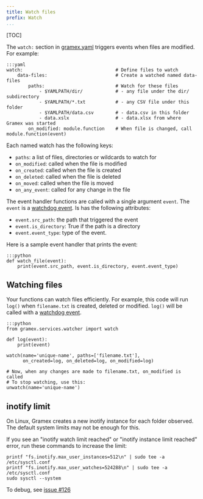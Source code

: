 ```yaml
---
title: Watch files
prefix: Watch
...
```


[TOC]

The `watch:` section in [gramex.yaml](../gramex.yaml.source) triggers events when files are modified. For example:

    :::yaml
    watch:                                  # Define files to watch
        data-files:                         # Create a watched named data-files
            paths:                          # Watch for these files
                - $YAMLPATH/dir/            # - any file under the dir/ subdirectory
                - $YAMLPATH/*.txt           # - any CSV file under this folder
                - $YAMLPATH/data.csv        # - data.csv in this folder
                - data.xslx                 # - data.xlsx from where Gramex was started
            on_modified: module.function    # When file is changed, call module.function(event)

Each named watch has the following keys:

- `paths`: a list of files, directories or wildcards to watch for
- `on_modified`: called when the file is modified
- `on_created`: called when the file is created
- `on_deleted`: called when the file is deleted
- `on_moved`: called when the file is moved
- `on_any_event`: called for any change in the file

The event handler functions are called with a single argument `event`. The
`event` is a [watchdog event][event]. Is has the following attributes:

- `event.src_path`: the path that triggered the event
- `event.is_directory`: True if the path is a directory
- `event.event_type`: type of the event.

Here is a sample event handler that prints the event:

    :::python
    def watch_file(event):
        print(event.src_path, event.is_directory, event.event_type)


## Watching files

Your functions can watch files efficiently. For example, this code will run
`log()` when `filename.txt` is created, deleted or modified. `log()` will be
called with a [watchdog event][event].


    :::python
    from gramex.services.watcher import watch

    def log(event):
        print(event)

    watch(name='unique-name', paths=['filename.txt'],
          on_created=log, on_deleted=log, on_modified=log)

    # Now, when any changes are made to filename.txt, on_modified is called
    # To stop watching, use this:
    unwatch(name='unique-name')

[event]: http://pythonhosted.org/watchdog/api.html#module-watchdog.events

## inotify limit

On Linux, Gramex creates a new inotify instance for each folder observed. The
default system limits may not be enough for this.

If you see an "inotify watch limit reached" or "inotify instance limit reached"
error, run these commands to increase the limit:

    printf "fs.inotify.max_user_instances=512\n" | sudo tee -a /etc/sysctl.conf
    printf "fs.inotify.max_user_watches=524288\n" | sudo tee -a /etc/sysctl.conf
    sudo sysctl --system

To debug, see [issue #126](https://code.gramener.com/cto/gramex/issues/126)
